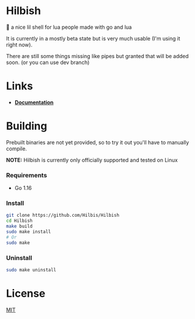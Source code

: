 # Hilbish
🎀 a nice lil shell for lua people made with go and lua

It is currently in a mostly beta state but is very much usable
(I'm using it right now).

There are still some things missing like pipes but granted that will be
added soon. (or you can use dev branch)

# Links
- **[Documentation](https://github.com/Hilbis/Hilbish/wiki)**

# Building
Prebuilt binaries are not yet provided, so to try it out you'll have to manually compile.  

**NOTE:** Hilbish is currently only officially supported and tested on Linux

### Requirements
- Go 1.16

### Install
```sh
git clone https://github.com/Hilbis/Hilbish
cd Hilbish
make build
sudo make install
# Or 
sudo make
```

### Uninstall
```sh
sudo make uninstall
```

# License
[MIT](LICENSE)
